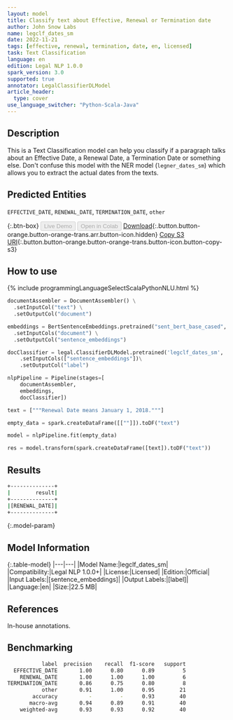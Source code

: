 ```yaml
---
layout: model
title: Classify text about Effective, Renewal or Termination date
author: John Snow Labs
name: legclf_dates_sm
date: 2022-11-21
tags: [effective, renewal, termination, date, en, licensed]
task: Text Classification
language: en
edition: Legal NLP 1.0.0
spark_version: 3.0
supported: true
annotator: LegalClassifierDLModel
article_header:
  type: cover
use_language_switcher: "Python-Scala-Java"
---
```


## Description

This is a Text Classification model can help you classify if a paragraph talks about an Effective Date, a Renewal Date, a Termination Date or something else. Don't confuse this model with the NER model (`legner_dates_sm`) which allows you to extract the actual dates from the texts.

## Predicted Entities

`EFFECTIVE_DATE`, `RENEWAL_DATE`, `TERMINATION_DATE`, `other`

{:.btn-box}
<button class="button button-orange" disabled>Live Demo</button>
<button class="button button-orange" disabled>Open in Colab</button>
[Download](https://s3.amazonaws.com/auxdata.johnsnowlabs.com/legal/models/legclf_dates_sm_en_1.0.0_3.0_1669034322560.zip){:.button.button-orange.button-orange-trans.arr.button-icon.hidden}
[Copy S3 URI](s3://auxdata.johnsnowlabs.com/legal/models/legclf_dates_sm_en_1.0.0_3.0_1669034322560.zip){:.button.button-orange.button-orange-trans.button-icon.button-copy-s3}

## How to use



<div class="tabs-box" markdown="1">
{% include programmingLanguageSelectScalaPythonNLU.html %}

```python
documentAssembler = DocumentAssembler() \
  .setInputCol("text") \
  .setOutputCol("document")

embeddings = BertSentenceEmbeddings.pretrained("sent_bert_base_cased", "en") \
  .setInputCols("document") \
  .setOutputCol("sentence_embeddings")

docClassifier = legal.ClassifierDLModel.pretrained('legclf_dates_sm', 'en', 'legal/models')\
    .setInputCols(["sentence_embeddings"])\
    .setOutputCol("label")

nlpPipeline = Pipeline(stages=[
    documentAssembler, 
    embeddings,
    docClassifier])

text = ["""Renewal Date means January 1, 2018."""]

empty_data = spark.createDataFrame([[""]]).toDF("text")

model = nlpPipeline.fit(empty_data)

res = model.transform(spark.createDataFrame([text]).toDF("text"))
```

</div>

## Results

```bash
+--------------+
|        result|
+--------------+
|[RENEWAL_DATE]|
+--------------+
```

{:.model-param}
## Model Information

{:.table-model}
|---|---|
|Model Name:|legclf_dates_sm|
|Compatibility:|Legal NLP 1.0.0+|
|License:|Licensed|
|Edition:|Official|
|Input Labels:|[sentence_embeddings]|
|Output Labels:|[label]|
|Language:|en|
|Size:|22.5 MB|

## References

In-house annotations.

## Benchmarking

```bash
           label  precision    recall  f1-score   support
  EFFECTIVE_DATE       1.00      0.80      0.89         5
    RENEWAL_DATE       1.00      1.00      1.00         6
TERMINATION_DATE       0.86      0.75      0.80         8
           other       0.91      1.00      0.95        21
        accuracy          -         -      0.93        40
       macro-avg       0.94      0.89      0.91        40
    weighted-avg       0.93      0.93      0.92        40
```